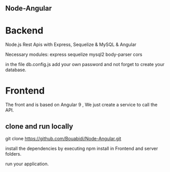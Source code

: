 ## Node-Angular
# Backend
Node.js Rest Apis with Express, Sequelize &amp; MySQL &amp; Angular

Necessary modules: express sequelize mysql2 body-parser cors

in the file db.config.js add your own password and not forget to create your database.

# Frontend
The front and is based on Angular 9 ,
We just create a service to call the API.

## clone and run locally

git clone https://github.com/Bouabidi/Node-Angular.git

install the dependencies by executing npm install in Frontend and server folders.

run your application.



